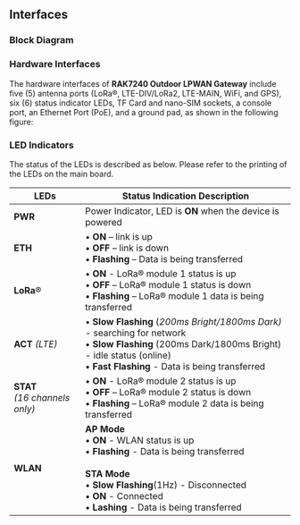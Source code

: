 ## Interfaces

### Block Diagram

<rk-img
  src="/assets/images/datasheet/rak7240/block-diagram.png"
  width="100%"
  figure-number="3"
  caption="RAK7240 Outdoor LPWAN Gateway Block Diagram"
/>


### Hardware Interfaces

The hardware interfaces of **RAK7240 Outdoor LPWAN Gateway** include five (5) antenna ports (LoRa®, LTE-DIV/LoRa2, LTE-MAIN, WiFi, and GPS), six (6) status indicator LEDs, TF Card and nano-SIM sockets, a console port, an Ethernet Port (PoE), and a ground pad, as shown in the following figure:

<rk-img
  src="/assets/images/datasheet/rak7240/hardware-interfaces.jpg"
  width="100%"
  figure-number="4"
  caption="RAK7240 Outdoor LPWAN Gateway Hardware Interfaces" 
/>

### LED Indicators

The status of the LEDs is described as below. Please refer to the printing of the LEDs on the main board.

| **LEDs** | **Status Indication Description** | 
| ---- | ---- | 
| **PWR** | Power Indicator, LED is **ON** when the device is powered | 
| **ETH** | • **ON** – link is up <br>• **OFF** – link is down <br>• **Flashing** – Data is being transferred | 
| **LoRa**® | • **ON** - LoRa® module 1 status is up <br>•  **OFF** – LoRa® module 1 status is down <br>• **Flashing** – LoRa® module 1 data is being transferred | 
| **ACT** _(LTE)_ | • **Slow Flashing** (_200ms Bright/1800ms Dark)_ - searching for network <br>• **Slow Flashing** (200ms Dark/1800ms Bright) - idle status (online) <br>• **Fast Flashing** - Data is being transferred | 
| **STAT** <br>_(16 channels only)_ | • **ON** - LoRa® module 2 status is up <br>• **OFF** – LoRa® module 2 status is down <br>• **Flashing** – LoRa® module 2 data is being transferred | 
| **WLAN** | **AP Mode** <br>• **ON** - WLAN status is up <br>• **Flashing** - Data is being transferred<br><br>**STA Mode** <br>•  **Slow Flashing**(1Hz) - Disconnected <br>• **ON** - Connected <br>• **Lashing** - Data is being transferred | 


